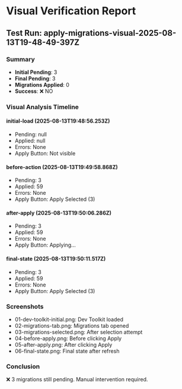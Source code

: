 # Visual Verification Report

## Test Run: apply-migrations-visual-2025-08-13T19-48-49-397Z

### Summary
- **Initial Pending**: 3
- **Final Pending**: 3
- **Migrations Applied**: 0
- **Success**: ❌ NO

### Visual Analysis Timeline


#### initial-load (2025-08-13T19:48:56.253Z)
- Pending: null
- Applied: null
- Errors: None
- Apply Button: Not visible


#### before-action (2025-08-13T19:49:58.868Z)
- Pending: 3
- Applied: 59
- Errors: None
- Apply Button: Apply Selected (3)


#### after-apply (2025-08-13T19:50:06.286Z)
- Pending: 3
- Applied: 59
- Errors: None
- Apply Button: Applying...


#### final-state (2025-08-13T19:50:11.517Z)
- Pending: 3
- Applied: 59
- Errors: None
- Apply Button: Apply Selected (3)


### Screenshots
- 01-dev-toolkit-initial.png: Dev Toolkit loaded
- 02-migrations-tab.png: Migrations tab opened
- 03-migrations-selected.png: After selection attempt
- 04-before-apply.png: Before clicking Apply
- 05-after-apply.png: After clicking Apply
- 06-final-state.png: Final state after refresh

### Conclusion
❌ 3 migrations still pending. Manual intervention required.
